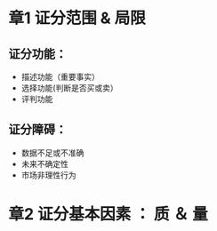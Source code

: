 # 章1  证分范围 & 局限
## 证分功能：
- 描述功能（重要事实）
- 选择功能(判断是否买或卖）
- 评判功能
## 证分障碍：
- 数据不足或不准确
- 未来不确定性
- 市场非理性行为

# 章2  证分基本因素 ： 质 ＆ 量
